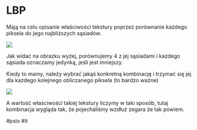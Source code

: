 # LBP
Mają na celu opisanie właściwości tekstury poprzez porównanie każdego piksela do jego najbliższych sąsiadów.

![](https://i.imgur.com/ZrQ1nch.png)

Jak widać na obrazku wyżej, porównujemy $4$ z jej sąsiadami i każdego sąsiada oznaczamy jedynką, jeśli jest mniejszy.

Kiedy to mamy, należy wybrać jakąś konkretną kombinację i trzymać się jej dla każdego kolejnego obliczanego piksela (to bardzo ważne)

![](https://i.imgur.com/mrQUF8H.png)

A wartość właściwości takiej tekstury liczymy w taki sposób, tutaj kombinacja wygląda tak, że pojechaliśmy wzdłuż zegara że tak powiem.

#psio #it